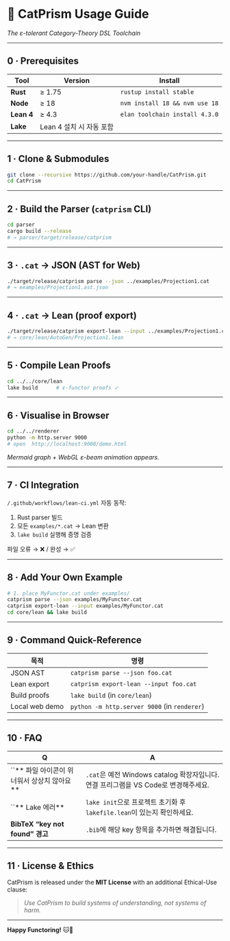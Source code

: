 # 📖 CatPrism Usage Guide

*The ε-tolerant Category-Theory DSL Toolchain*

---

## 0 · Prerequisites

| Tool       | Version           | Install                        |
| ---------- | ----------------- | ------------------------------ |
| **Rust**   | ≥ 1.75            | `rustup install stable`        |
| **Node**   | ≥ 18              | `nvm install 18 && nvm use 18` |
| **Lean 4** | ≥ 4.3             | `elan toolchain install 4.3.0` |
| **Lake**   | Lean 4 설치 시 자동 포함 |                                |

---

## 1 · Clone & Submodules

```bash
git clone --recursive https://github.com/your-handle/CatPrism.git
cd CatPrism
```

---

## 2 · Build the Parser (`catprism` CLI)

```bash
cd parser
cargo build --release
# → parser/target/release/catprism
```

---

## 3 · `.cat` → JSON (AST for Web)

```bash
./target/release/catprism parse --json ../examples/Projection1.cat
# → examples/Projection1.ast.json
```

---

## 4 · `.cat` → Lean (proof export)

```bash
./target/release/catprism export-lean --input ../examples/Projection1.cat
# → core/lean/AutoGen/Projection1.lean
```

---

## 5 · Compile Lean Proofs

```bash
cd ../../core/lean
lake build      # ε-functor proofs ✓
```

---

## 6 · Visualise in Browser

```bash
cd ../../renderer
python -m http.server 9000
# open  http://localhost:9000/demo.html
```

*Mermaid graph + WebGL ε-beam animation appears.*

---

## 7 · CI Integration

`/.github/workflows/lean-ci.yml` 자동 동작:

1. Rust parser 빌드
2. 모든 `examples/*.cat` → Lean 변환
3. `lake build` 실행해 증명 검증

파일 오류 → ❌ / 완성 → ✅

---

## 8 · Add Your Own Example

```bash
# 1. place MyFunctor.cat under examples/
catprism parse --json examples/MyFunctor.cat
catprism export-lean --input examples/MyFunctor.cat
cd core/lean && lake build
```

---

## 9 · Command Quick-Reference

| 목적             | 명령                                           |
| -------------- | -------------------------------------------- |
| JSON AST       | `catprism parse --json foo.cat`              |
| Lean export    | `catprism export-lean --input foo.cat`       |
| Build proofs   | `lake build` (in `core/lean`)                |
| Local web demo | `python -m http.server 9000` (in `renderer`) |

---

## 10 · FAQ

| Q                                 | A                                                            |
| --------------------------------- | ------------------------------------------------------------ |
| \`\`\*\* 파일 아이콘이 위너워서 상상치 않아요\*\* | `.cat`은 예전 Windows catalog 확장자입니다. 연결 프리그램을 VS Code로 변경해주세요. |
| \`\`\*\* Lake 에러\*\*              | `lake init`으로 프로젝트 초기화 후 `lakefile.lean`이 있는지 확인하세요.         |
| **BibTeX “key not found” 경고**     | `.bib`에 해당 key 항목을 추가하면 해결됩니다.                               |

---

## 11 · License & Ethics

CatPrism is released under the **MIT License** with an additional Ethical-Use clause:

> *Use CatPrism to build systems of understanding, not systems of harm.*

---

**Happy Functoring!** 🐱🌈

